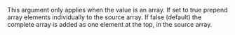 This argument only applies when the value is an array.
			If set to true prepend array elements individually to the source array.
			If false (default) the complete array is added as one element at the top, in the source array.

